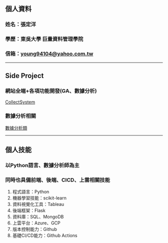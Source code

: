 ## 個人資料  
### 姓名：張定洋  
### 學歷：東吳大學  巨量資料管理學院  
### 信箱：young94104@yahoo.com.tw 

---

## Side Project

### 網站全端+各項功能開發(GA、數據分析)  
[CollectSystem](https://github.com/tank11110/young/tree/master/Side%20Project/CollectSystem "github連結")

### 數據分析相關  
[數據分析類](https://github.com/tank11110/young/tree/master/Side%20Project "github連結")

---

## 個人技能  
### 以Python語言、數據分析師為主  
### 同時也具備前端、後端、CICD、上雲相關技能
1. 程式語言：Python  
2. 機器學習技能：scikit-learn  
3. 資料視覺化工具：Tableau  
4. 後端框架：Flask  
5. 資料庫：SQL、MongoDB  
6. 上雲平台：Azure、GCP  
7. 版本控制能力：Github  
8. 基礎CI/CD能力：Github Actions  
